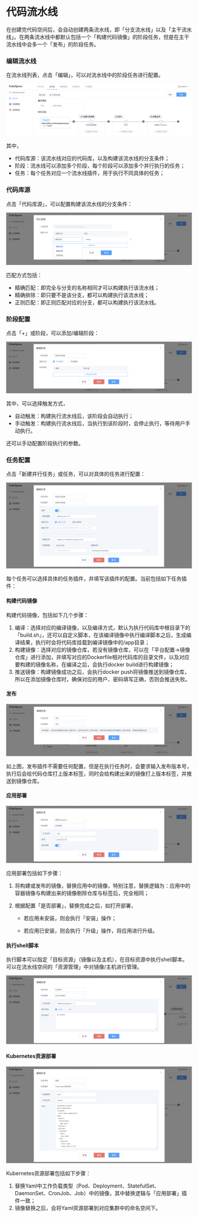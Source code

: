 # 代码流水线

在创建完代码空间后，会自动创建两条流水线，即「分支流水线」以及「主干流水线」。在两条流水线中都默认包括一个「构建代码镜像」的阶段任务，但是在主干流水线中会多一个「发布」的阶段任务。

### 编辑流水线

在流水线列表，点击「编辑」，可以对流水线中的阶段任务进行配置。

![image-20220503190522925](images/pipeline_edit.png)

其中，

- 代码库源：该流水线对应的代码库，以及构建该流水线的分支条件；
- 阶段：流水线可以添加多个阶段，每个阶段可以添加多个并行执行的任务；
- 任务：每个任务对应一个流水线插件，用于执行不同具体的任务；

### 代码库源

点击「代码库源」，可以配置构建该流水线的分支条件：

![image-20220503192957396](images/pipeline_source.png)

匹配方式包括：

- 精确匹配：即完全与分支的名称相同才可以构建执行该流水线；
- 精确排除：即只要不是该分支，都可以构建执行该流水线；
- 正则匹配：即正则匹配对应的分支，都可以构建执行该流水线。

### 阶段配置

点击「+」或阶段，可以添加/编辑阶段：

![image-20220503193301153](images/pipeline_stage_edit.png)

其中，可以选择触发方式，

- 自动触发：构建执行流水线后，该阶段会自动执行；
- 手动触发：构建执行流水线后，当执行到该阶段时，会停止执行，等待用户手动执行。

还可以手动配置阶段执行的参数。

### 任务配置

点击「新建并行任务」或任务，可以对具体的任务进行配置：

![image-20220503193722456](images/pipeline_job_edit.png)

每个任务可以选择具体的任务插件，并填写该插件的配置。当前包括如下任务插件：

#### 构建代码镜像

构建代码镜像，包括如下几个步骤：

1. 编译：选择对应的编译镜像，以及编译方式，默认为执行代码库中根目录下的「build.sh」，还可以自定义脚本，在该编译镜像中执行编译脚本之后，生成编译结果，执行时会将代码库挂载到编译镜像中的/app目录；
2. 构建镜像：选择对应的镜像仓库，若没有镜像仓库，可以在「平台配置->镜像仓库」进行添加，并填写对应的Dockerfile相对代码库的目录文件，以及对应要构建的镜像名称，在编译之后，会执行docker build进行构建镜像；
3. 推送镜像：构建镜像成功之后，会执行docker push将镜像推送到镜像仓库，所以在添加镜像仓库时，确保对应的用户、密码填写正确，否则会推送失败。

#### 发布

![image-20220503195510219](images/pipeline_release.png)

如上图，发布插件不需要任何配置，但是在执行任务时，会要求输入发布版本号，执行后会给代码仓库打上版本标签，同时会给构建出来的镜像打上版本标签，并推送到镜像仓库。

#### 应用部署

![image-20220503195829542](images/pipeline_deploy_app.png)

应用部署包括如下步骤：

1. 将构建或发布的镜像，替换应用中的镜像，特别注意，替换逻辑为：应用中的容器镜像与构建出来的镜像剔除仓库与标签后，完全相同；

2. 根据配置「是否部署」，替换完成之后，如打开部署，

   - 若应用未安装，则会执行「安装」操作；

   - 若应用已安装，则会执行「升级」操作，将应用进行升级。

#### 执行shell脚本

执行脚本可以指定「目标资源」（镜像以及主机），在目标资源中执行shell脚本。可以在流水线空间的「资源管理」中对镜像/主机进行管理。

![image-20220503201137518](images/pipeline_shell.png)

#### Kubernetes资源部署

![image-20220503201748787](images/pipeline_deploy_k8s.png)

Kubernetes资源部署包括如下步骤：

1. 替换Yaml中工作负载类型（Pod、Deployment、StatefulSet、DaemonSet、CronJob、Job）中的镜像，其中替换逻辑与「应用部署」插件一致；
2. 镜像替换之后，会将Yaml资源部署到对应集群中的命名空间下。
